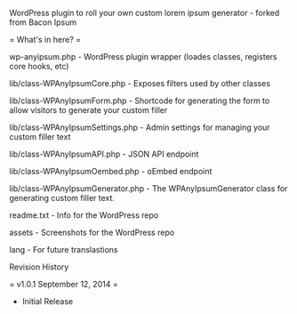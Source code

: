 WordPress plugin to roll your own custom lorem ipsum generator - forked from Bacon Ipsum

= What's in here? =

wp-anyipsum.php - WordPress plugin wrapper (loades classes, registers core hooks, etc)

lib/class-WPAnyIpsumCore.php - Exposes filters used by other classes

lib/class-WPAnyIpsumForm.php - Shortcode for generating the form to allow visitors to generate your custom filler

lib/class-WPAnyIpsumSettings.php - Admin settings for managing your custom filler text

lib/class-WPAnyIpsumAPI.php - JSON API endpoint

lib/class-WPAnyIpsumOembed.php - oEmbed endpoint

lib/class-WPAnyIpsumGenerator.php - The WPAnyIpsumGenerator class for generating custom filler text.

readme.txt - Info for the WordPress repo

assets - Screenshots for the WordPress repo

lang - For future translastions


Revision History

= v1.0.1 September 12, 2014 =
* Initial Release
